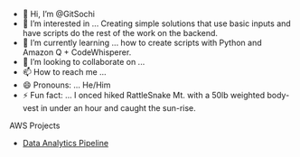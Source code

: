 - 👋 Hi, I’m @GitSochi
- 👀 I’m interested in ... Creating simple solutions that use basic inputs and have scripts do the rest of the work on the backend.
- 🌱 I’m currently learning ... how to create scripts with Python and Amazon Q + CodeWhisperer.
- 💞️ I’m looking to collaborate on ...
- 📫 How to reach me ...
- 😄 Pronouns: ... He/Him
- ⚡ Fun fact: ... I onced hiked RattleSnake Mt. with a 50lb weighted body-vest in under an hour and caught the sun-rise.

<!---
GitSochi/GitSochi is a ✨ special ✨ repository because its `README.md` (this file) appears on your GitHub profile.
You can click the Preview link to take a look at your changes.
--->
AWS Projects
- <a href="[http://www.example.com](https://docs.google.com/presentation/d/1Td5uFKW-r9YmyimIsJWY1almLDBQAGJI/edit#slide=id.p1)">Data Analytics Pipeline</a>

